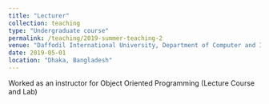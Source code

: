 ```yaml
---
title: "Lecturer"
collection: teaching
type: "Undergraduate course"
permalink: /teaching/2019-summer-teaching-2
venue: "Daffodil International University, Department of Computer and Information System"
date: 2019-05-01
location: "Dhaka, Bangladesh"
---
```


Worked as an instructor for Object Oriented Programming (Lecture Course and Lab)
